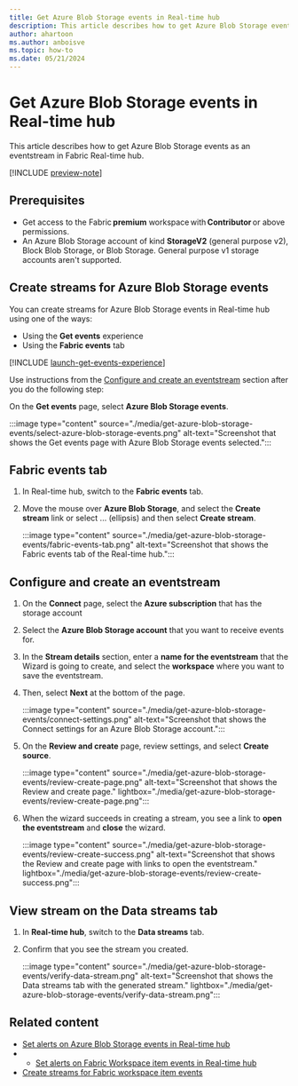 ```yaml
---
title: Get Azure Blob Storage events in Real-time hub
description: This article describes how to get Azure Blob Storage events as an eventstream in Fabric Real-time hub.
author: ahartoon
ms.author: anboisve
ms.topic: how-to
ms.date: 05/21/2024
---
```


# Get Azure Blob Storage events in Real-time hub
This article describes how to get Azure Blob Storage events as an eventstream in Fabric Real-time hub.

[!INCLUDE [preview-note](./includes/preview-note.md)]

## Prerequisites 

- Get access to the Fabric **premium** workspace with **Contributor** or above permissions. 
- An Azure Blob Storage account of kind **StorageV2** (general purpose v2), Block Blob Storage, or Blob Storage. General purpose v1 storage accounts aren't supported. 

## Create streams for Azure Blob Storage events
You can create streams for Azure Blob Storage events in Real-time hub using one of the ways:

- Using the **Get events** experience
- Using the **Fabric events** tab

[!INCLUDE [launch-get-events-experience](./includes/launch-get-events-experience.md)]

Use instructions from the [Configure and create an eventstream](#configure-and-create-an-eventstream) section after you do the following step:

On the **Get events** page, select **Azure Blob Storage events**.

:::image type="content" source="./media/get-azure-blob-storage-events/select-azure-blob-storage-events.png" alt-text="Screenshot that shows the Get events page with Azure Blob Storage events selected.":::


## Fabric events tab

1. In Real-time hub, switch to the **Fabric events** tab. 
1. Move the mouse over **Azure Blob Storage**, and select the **Create stream** link or select ... (ellipsis) and then select **Create stream**. 

    :::image type="content" source="./media/get-azure-blob-storage-events/fabric-events-tab.png" alt-text="Screenshot that shows the Fabric events tab of the Real-time hub.":::

## Configure and create an eventstream

1. On the **Connect** page, select the **Azure subscription** that has the storage account
1. Select the **Azure Blob Storage account** that you want to receive events for. 
1. In the **Stream details** section, enter a **name for the eventstream** that the Wizard is going to create, and select the **workspace** where you want to save the eventstream.
1. Then, select **Next** at the bottom of the page.

    :::image type="content" source="./media/get-azure-blob-storage-events/connect-settings.png" alt-text="Screenshot that shows the Connect settings for an Azure Blob Storage account.":::
1. On the **Review and create** page, review settings, and select **Create source**. 

    :::image type="content" source="./media/get-azure-blob-storage-events/review-create-page.png" alt-text="Screenshot that shows the Review and create page." lightbox="./media/get-azure-blob-storage-events/review-create-page.png":::
1. When the wizard succeeds in creating a stream, you see a link to **open the eventstream** and **close** the wizard.

    :::image type="content" source="./media/get-azure-blob-storage-events/review-create-success.png" alt-text="Screenshot that shows the Review and create page with links to open the eventstream." lightbox="./media/get-azure-blob-storage-events/review-create-success.png":::

## View stream on the Data streams tab

1. In **Real-time hub**, switch to the **Data streams** tab. 
1. Confirm that you see the stream you created. 

    :::image type="content" source="./media/get-azure-blob-storage-events/verify-data-stream.png" alt-text="Screenshot that shows the Data streams tab with the generated stream." lightbox="./media/get-azure-blob-storage-events/verify-data-stream.png":::


## Related content

- [Set alerts on Azure Blob Storage events in Real-time hub](set-alerts-azure-blob-storage-events.md)
- - [Set alerts on Fabric Workspace item events in Real-time hub](set-alerts-fabric-workspace-item-events.md)
- [Create streams for Fabric workspace item events](create-streams-fabric-workspace-item-events.md)